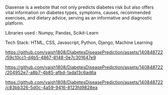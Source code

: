 Diasense is a website that not only predicts diabetes risk but also offers vital information on diabetes
types, symptoms, causes, recommended exercises, and dietary advice, serving as an informative and diagnostic
platform.

Libraries used : Numpy, Pandas, Scikit-Learn

Tech Stack: HTML, CSS, Javascript, Python, Django, Machine Learning


https://github.com/vaish1808/DiabetesDiseasePrediction/assets/140848722/59c10cc1-d4b5-4867-8148-0e7c301647e9

https://github.com/vaish1808/DiabetesDiseasePrediction/assets/140848722/204952e7-a8b7-4b85-afbd-1ada13c6ad6a


https://github.com/vaish1808/DiabetesDiseasePrediction/assets/140848722/c83bb326-5d0c-4a59-9416-8123fd9828ea





